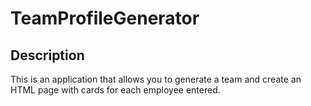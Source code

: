 # TeamProfileGenerator


## Description
This is an application that allows you to generate a team and create an HTML page with cards for each employee entered.

## 